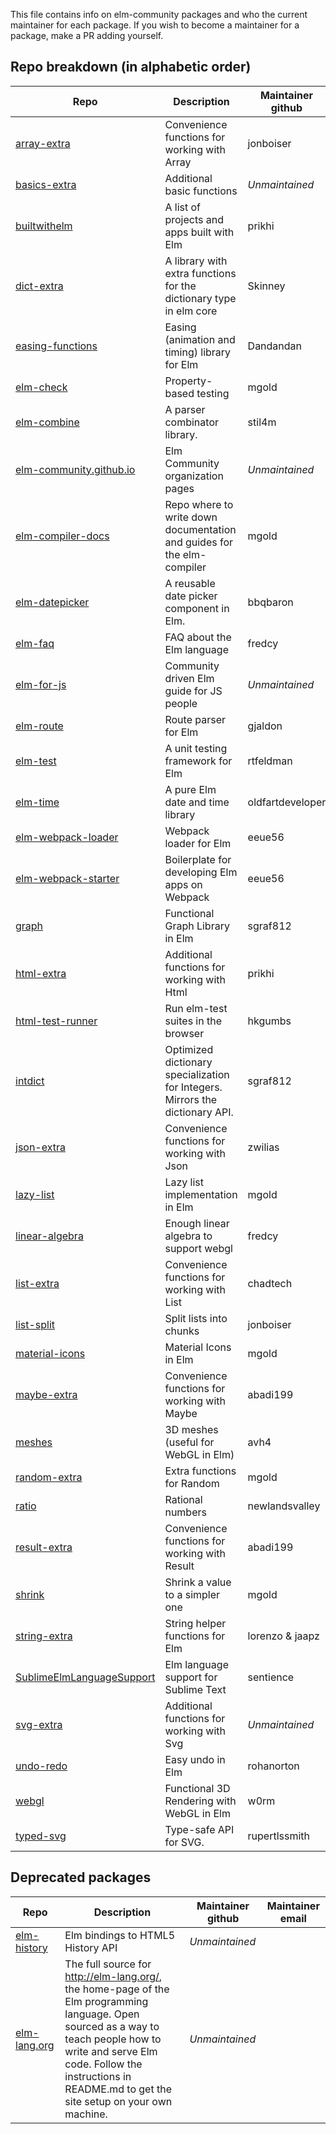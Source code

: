 This file contains info on elm-community packages and who the current maintainer for each package. If you wish to become a maintainer for a package, make a PR adding yourself.


## Repo breakdown (in alphabetic order)
| Repo | Description | Maintainer github | Maintainer email |
|------|-------|----------|-------|
| [array-extra](http://github.com/elm-community/array-extra) | Convenience functions for working with Array | jonboiser | jonboiser@outlook.com |
| [basics-extra](http://github.com/elm-community/basics-extra) | Additional basic functions | *Unmaintained* |  |
| [builtwithelm](http://github.com/elm-community/builtwithelm) | A list of projects and apps built with Elm | prikhi | pavan.rikhi@gmail.com |
| [dict-extra](http://github.com/elm-community/dict-extra) | A library with extra functions for the dictionary type in elm core | Skinney | robin.heggelund@icloud.com |
| [easing-functions](https://github.com/elm-community/easing-functions) | Easing (animation and timing) library for Elm | Dandandan | danielheres@gmail.com |
| [elm-check](http://github.com/elm-community/elm-check) | Property-based testing | mgold | maxgoldstein1@gmail.com |
| [elm-combine](http://github.com/elm-community/elm-combine/) | A parser combinator library. | stil4m | mstijlaart@gmail.com |
| [elm-community.github.io](http://github.com/elm-community/elm-community.github.io) | Elm Community organization pages | *Unmaintained* |  |
| [elm-compiler-docs](http://github.com/elm-community/elm-compiler-docs) | Repo where to write down documentation and guides for the elm-compiler | mgold | maxgoldstein1@gmail.com |
| [elm-datepicker](http://github.com/elm-community/elm-datepicker) | A reusable date picker component in Elm. | bbqbaron | eric.r.loren@gmail.com |
| [elm-faq](http://github.com/elm-community/elm-faq) | FAQ about the Elm language | fredcy | fredcy@gmail.com |
| [elm-for-js](http://github.com/elm-community/elm-for-js) | Community driven Elm guide for JS people | *Unmaintained* |  |
| [elm-route](https://github.com/elm-community/elm-route) | Route parser for Elm | gjaldon | gjaldon85@gmail.com |
| [elm-test](http://github.com/elm-community/elm-test) | A unit testing framework for Elm | rtfeldman | richard.t.feldman@gmail.com |
| [elm-time](https://github.com/elm-community/elm-time) | A pure Elm date and time library | oldfartdeveloper | scottnelsonsmith@gmail.com |
| [elm-webpack-loader](https://github.com/elm-community/elm-webpack-loader) | Webpack loader for Elm | eeue56 | enalicho@gmail.com |
| [elm-webpack-starter](https://github.com/elm-community/elm-webpack-starter) | Boilerplate for developing Elm apps on Webpack | eeue56 | enalicho@gmail.com |
| [graph](http://github.com/elm-community/graph) | Functional Graph Library in Elm | sgraf812 | sgraf1337@gmail.com |
| [html-extra](http://github.com/elm-community/html-extra) | Additional functions for working with Html | prikhi | pavan.rikhi@gmail.com |
| [html-test-runner](http://github.com/elm-community/html-test-runner) | Run elm-test suites in the browser | hkgumbs | h.kofigumbs@gmail.com |
| [intdict](http://github.com/elm-community/intdict) | Optimized dictionary specialization for Integers. Mirrors the dictionary API. | sgraf812 | sgraf1337@gmail.com |
| [json-extra](http://github.com/elm-community/json-extra) | Convenience functions for working with Json | zwilias | mail@ilias.xyz |
| [lazy-list](http://github.com/elm-community/lazy-list) | Lazy list implementation in Elm | mgold | maxgoldstein1@gmail.com |
| [linear-algebra](http://github.com/elm-community/linear-algebra) | Enough linear algebra to support webgl | fredcy | fredcy@gmail.com |
| [list-extra](http://github.com/elm-community/list-extra) | Convenience functions for working with List | chadtech | chadtech0@gmail.com |
| [list-split](http://github.com/elm-community/list-split) | Split lists into chunks | jonboiser | jonboiser@outlook.com |
| [material-icons](http://github.com/elm-community/material-icons) | Material Icons in Elm | mgold | maxgoldstein1@gmail.com |
| [maybe-extra](http://github.com/elm-community/maybe-extra) | Convenience functions for working with Maybe | abadi199 | abadi.kurniawan@gmail.com |
| [meshes](https://github.com/elm-community/meshes) | 3D meshes (useful for WebGL in Elm) | avh4 | gruen0aermel@gmail.com |
| [random-extra](http://github.com/elm-community/random-extra) | Extra functions for Random | mgold | maxgoldstein1@gmail.com |
| [ratio](http://github.com/elm-community/ratio) | Rational numbers | newlandsvalley | john.watson@gmx.co.uk |
| [result-extra](http://github.com/elm-community/result-extra) | Convenience functions for working with Result | abadi199 | abadi.kurniawan@gmail.com |
| [shrink](http://github.com/elm-community/shrink) | Shrink a value to a simpler one | mgold | maxgoldstein1@gmail.com |
| [string-extra](http://github.com/elm-community/string-extra) | String helper functions for Elm | lorenzo & jaapz | jose.zap@gmail.com & jaapz.b@gmail.com |
| [SublimeElmLanguageSupport](https://github.com/elm-community/SublimeElmLanguageSupport) | Elm language support for Sublime Text | sentience | thatguy@kevinyank.com |
| [svg-extra](http://github.com/elm-community/svg-extra) | Additional functions for working with Svg | *Unmaintained* |  |
| [undo-redo](http://github.com/elm-community/undo-redo) | Easy undo in Elm | rohanorton | rohan.orton@gmail.com |
| [webgl](http://github.com/elm-community/webgl) | Functional 3D Rendering with WebGL in Elm | w0rm | unsoundscapes@gmail.com |
| [typed-svg](http://github.com/elm-community/typed-svg) | Type-safe API for SVG. | rupertlssmith | typedsvg@thesett.com |

## Deprecated packages
| Repo | Description | Maintainer github | Maintainer email |
|------|-------|----------|-------|
| [elm-history](http://github.com/elm-community/elm-history) | Elm bindings to HTML5 History API | *Unmaintained* |  |
| [elm-lang.org](http://github.com/elm-community/elm-lang.org) | The full source for http://elm-lang.org/, the home-page of the Elm programming language. Open sourced as a way to teach people how to write and serve Elm code. Follow the instructions in README.md to get the site setup on your own machine. | *Unmaintained* |  |
